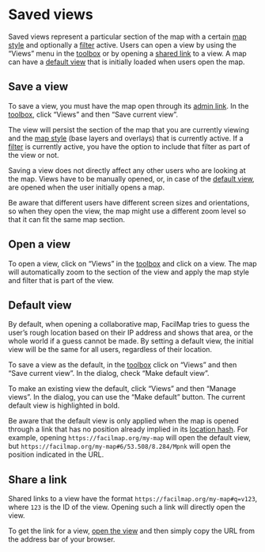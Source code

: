 # Saved views

Saved views represent a particular section of the map with a certain [map style](../layers/) and optionally a [filter](../filter/) active. Users can open a view by using the “Views” menu in the [toolbox](../ui/#toolbox) or by opening a [shared link](#share-a-link) to a view. A map can have a [default view](#default-view) that is initially loaded when users open the map.

## Save a view

To save a view, you must have the map open through its [admin link](../collaborative/#urls). In the [toolbox](../ui/#toolbox), click “Views” and then “Save current view”.

The view will persist the section of the map that you are currently viewing and the [map style](../layers/) (base layers and overlays) that is currently active. If a [filter](../filter) is currently active, you have the option to include that filter as part of the view or not.

Saving a view does not directly affect any other users who are looking at the map. Views have to be manually opened, or, in case of the [default view](#default-view), are opened when the user initially opens a map.

Be aware that different users have different screen sizes and orientations, so when they open the view, the map might use a different zoom level so that it can fit the same map section.

## Open a view

To open a view, click on “Views” in the [toolbox](../ui/#toolbox) and click on a view. The map will automatically zoom to the section of the view and apply the map style and filter that is part of the view.

## Default view

By default, when opening a collaborative map, FacilMap tries to guess the user’s rough location based on their IP address and shows that area, or the whole world if a guess cannot be made. By setting a default view, the initial view will be the same for all users, regardless of their location.

To save a view as the default, in the [toolbox](../ui/#toolbox) click on “Views” and then “Save current view”. In the dialog, check “Make default view”.

To make an existing view the default, click “Views” and then “Manage views”. In the dialog, you can use the “Make default” button. The current default view is highlighted in bold.

Be aware that the default view is only applied when the map is opened through a link that has no position already implied in its [location hash](../hash/). For example, opening `https://facilmap.org/my-map` will open the default view, but `https://facilmap.org/my-map#6/53.508/8.284/Mpnk` will open the position indicated in the URL.

## Share a link

Shared links to a view have the format `https://facilmap.org/my-map#q=v123`, where `123` is the ID of the view. Opening such a link will directly open the view.

To get the link for a view, [open the view](#open-a-view) and then simply copy the URL from the address bar of your browser.